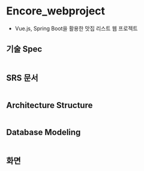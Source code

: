 # Encore_webproject
 - Vue.js, Spring Boot을 활용한 맛집 리스트 웹 프로젝트

## 기술 Spec
<img src="">

## SRS 문서
<img src="">

## Architecture Structure
<img src="">

## Database Modeling
<img src="">

## 화면
<img src="">
